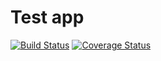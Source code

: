 # Test app
[![Build Status](https://travis-ci.org/sathish4489/Test.svg?branch=master)](https://travis-ci.org/sathish4489/Test)
[![Coverage Status](https://coveralls.io/repos/github/sathish4489/Test/badge.svg?branch=master)](https://coveralls.io/github/sathish4489/Test?branch=master)
